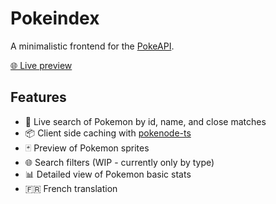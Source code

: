 # Pokeindex

A minimalistic frontend for the [PokeAPI](https://pokeapi.co/).

[🌐 Live preview](https://pokeindex.pages.dev/)

## Features

- 🔎 Live search of Pokemon by id, name, and close matches
- 📦 Client side caching with [pokenode-ts](https://www.npmjs.com/package/pokenode-ts)
- 🃏 Preview of Pokemon sprites
- 🌐 Search filters (WIP - currently only by type)
- 📊 Detailed view of Pokemon basic stats
- 🇫🇷 French translation
